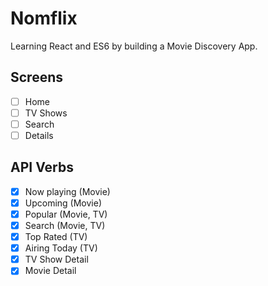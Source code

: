 # Nomflix

Learning React and ES6 by building a Movie Discovery App.

## Screens

- [ ] Home
- [ ] TV Shows
- [ ] Search
- [ ] Details

## API Verbs

- [x] Now playing (Movie)
- [x] Upcoming (Movie)
- [x] Popular (Movie, TV)
- [x] Search (Movie, TV)
- [x] Top Rated (TV)
- [x] Airing Today (TV)
- [x] TV Show Detail
- [x] Movie Detail
